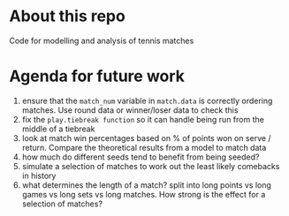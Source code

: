 # About this repo
Code for modelling and analysis of tennis matches
# Agenda for future work
1. ensure that the `match_num` variable in `match.data` is correctly ordering matches. Use round data or winner/loser data to check this
2. fix the `play.tiebreak function` so it can handle being run from the middle of a tiebreak
3. look at match win percentages based on % of points won on serve / return. Compare the theoretical results from a model to match data
4. how much do different seeds tend to benefit from being seeded?
5. simulate a selection of matches to work out the least likely comebacks in history
6. what determines the length of a match? split into long points vs long games vs long sets vs long matches. How strong is the effect for a selection of matches?
